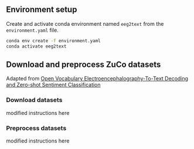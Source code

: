 ## Environment setup

Create and activate conda environment named ```eeg2text``` from the ```environment.yaml``` file.
```sh
conda env create -f environment.yaml
conda activate eeg2text
```

## Download and preprocess ZuCo datasets

Adapted from [Open Vocabulary Electroencephalography-To-Text Decoding and Zero-shot Sentiment Classification](https://github.com/MikeWangWZHL/EEG-To-Text)

### Download datasets
modified instructions here

### Preprocess datasets
modified instructions here
